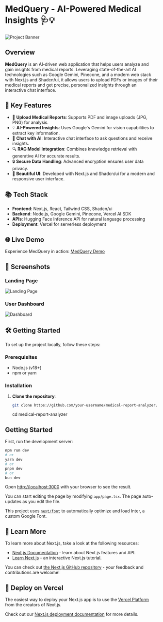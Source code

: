 # MedQuery - AI-Powered Medical Insights 🩺💡

![Project Banner](https://github.com/user-attachments/assets/68ab212a-57ae-4295-9e6e-ab41bfd466f0)


## Overview

**MedQuery** is an AI-driven web application that helps users analyze and gain insights from medical reports. Leveraging state-of-the-art AI technologies such as Google Gemini, Pinecone, and a modern web stack with Next.js and Shadcn/ui, it allows users to upload PDFs or images of their medical reports and get precise, personalized insights through an interactive chat interface.

## 🚀 Key Features

- 📄 **Upload Medical Reports**: Supports PDF and image uploads (JPG, PNG) for analysis.
- 💡 **AI-Powered Insights**: Uses Google's Gemini for vision capabilities to extract key information.
- 🧠 **Chat with AI**: Interactive chat interface to ask questions and receive insights.
- 🔍 **RAG Model Integration**: Combines knowledge retrieval with generative AI for accurate results.
- 🔒 **Secure Data Handling**: Advanced encryption ensures user data privacy.
- 🎨 **Beautiful UI**: Developed with Next.js and Shadcn/ui for a modern and responsive user interface.

## 📚 Tech Stack

- **Frontend**: Next.js, React, Tailwind CSS, Shadcn/ui
- **Backend**: Node.js, Google Gemini, Pinecone, Vercel AI SDK
- **APIs**: Hugging Face Inference API for natural language processing
- **Deployment**: Vercel for serverless deployment

## 🌐 Live Demo

Experience MedQuery in action: [MedQuery Demo](https://medi-query.vercel.app/)

## 📸 Screenshots

### Landing Page
![Landing Page](https://github.com/user-attachments/assets/c0f10878-b0ff-4dbe-85df-21fc5589ccc0)

### User Dashboard
![Dashboard](https://github.com/user-attachments/assets/e0d941b5-7647-495c-83dd-1375f7b2285c)


## 🛠 Getting Started

To set up the project locally, follow these steps:

### Prerequisites

- Node.js (v18+)
- npm or yarn

### Installation

1. **Clone the repository**:
   ```bash
   git clone https://github.com/your-username/medical-report-analyzer.git
   ```
   cd medical-report-analyzer

## Getting Started

First, run the development server:

```bash
npm run dev
# or
yarn dev
# or
pnpm dev
# or
bun dev
```

Open [http://localhost:3000](http://localhost:3000) with your browser to see the result.

You can start editing the page by modifying `app/page.tsx`. The page auto-updates as you edit the file.

This project uses [`next/font`](https://nextjs.org/docs/basic-features/font-optimization) to automatically optimize and load Inter, a custom Google Font.

## 📖 Learn More

To learn more about Next.js, take a look at the following resources:

- [Next.js Documentation](https://nextjs.org/docs) - learn about Next.js features and API.
- [Learn Next.js](https://nextjs.org/learn) - an interactive Next.js tutorial.

You can check out [the Next.js GitHub repository](https://github.com/vercel/next.js/) - your feedback and contributions are welcome!

## 🚀 Deploy on Vercel

The easiest way to deploy your Next.js app is to use the [Vercel Platform](https://vercel.com/new?utm_medium=default-template&filter=next.js&utm_source=create-next-app&utm_campaign=create-next-app-readme) from the creators of Next.js.

Check out our [Next.js deployment documentation](https://nextjs.org/docs/deployment) for more details.

